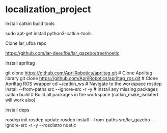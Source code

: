 # localization_project


Install catkin build tools

sudo apt-get install python3-catkin-tools

Clone lar_ufba repo

https://github.com/lar-deeufba/lar_gazebo/tree/noetic

Install apriltag 

git clone https://github.com/AprilRobotics/apriltag.git      # Clone Apriltag library
git clone https://github.com/AprilRobotics/apriltag_ros.git  # Clone Apriltag ROS wrapper
cd ~/catkin_ws                          # Navigate to the workspace
rosdep install --from-paths src --ignore-src -r -y  # Install any missing packages
catkin build    # Build all packages in the workspace (catkin_make_isolated will work also)


Install deps

rosdep init
rosdep update
rosdep install --from-paths src/lar_gazebo --ignore-src -r -y --rosdistro noetic


